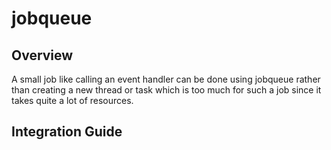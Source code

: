 # jobqueue

## Overview
A small job like calling an event handler can be done using jobqueue rather than
creating a new thread or task which is too much for such a job since it takes
quite a lot of resources.

## Integration Guide
